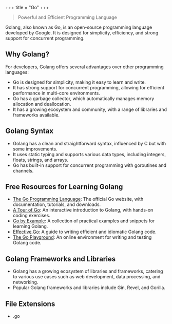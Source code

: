 +++
title = "Go"
+++

> Powerful and Efficient Programming Language

Golang, also known as Go, is an open-source programming language developed 
by Google. 
It is designed for simplicity, efficiency, and strong support for 
concurrent programming.

## Why Golang?

For developers, Golang offers several advantages over other programming languages:

- Go is designed for simplicity, making it easy to learn and write.
- It has strong support for concurrent programming, allowing for efficient performance in multi-core environments.
- Go has a garbage collector, which automatically manages memory allocation and deallocation.
- It has a growing ecosystem and community, with a range of libraries and frameworks available.

## Golang Syntax

- Golang has a clean and straightforward syntax, influenced by C but with some improvements.
- It uses static typing and supports various data types, including integers, floats, strings, and arrays.
- Go has built-in support for concurrent programming with goroutines and channels.

## Free Resources for Learning Golang

- [The Go Programming Language](https://golang.org/): The official Go website, with documentation, tutorials, and downloads.
- [A Tour of Go](https://tour.golang.org/): An interactive introduction to Golang, with hands-on coding exercises.
- [Go by Example](https://gobyexample.com/): A collection of practical examples and snippets for learning Golang.
- [Effective Go](https://golang.org/doc/effective_go.html): A guide to writing efficient and idiomatic Golang code.
- [The Go Playground](https://play.golang.org/): An online environment for writing and testing Golang code.

## Golang Frameworks and Libraries

- Golang has a growing ecosystem of libraries and frameworks, catering to various use cases such as web development, data processing, and networking.
- Popular Golang frameworks and libraries include Gin, Revel, and Gorilla.

## File Extensions

- .go
